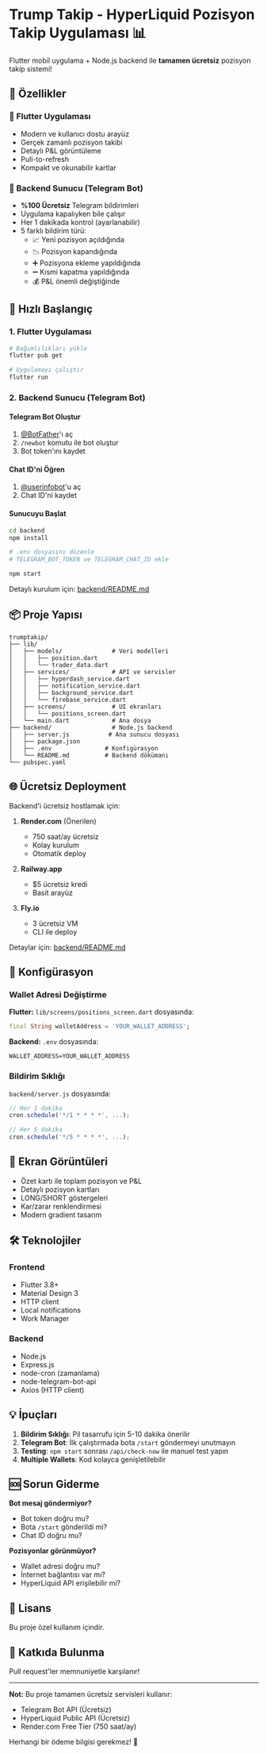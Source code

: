# Trump Takip - HyperLiquid Pozisyon Takip Uygulaması 📊

Flutter mobil uygulama + Node.js backend ile **tamamen ücretsiz** pozisyon takip sistemi!

## 🎯 Özellikler

### 📱 Flutter Uygulaması
- Modern ve kullanıcı dostu arayüz
- Gerçek zamanlı pozisyon takibi
- Detaylı P&L görüntüleme
- Pull-to-refresh
- Kompakt ve okunabilir kartlar

### 🤖 Backend Sunucu (Telegram Bot)
- **%100 Ücretsiz** Telegram bildirimleri
- Uygulama kapalıyken bile çalışır
- Her 1 dakikada kontrol (ayarlanabilir)
- 5 farklı bildirim türü:
  - 📈 Yeni pozisyon açıldığında
  - 📉 Pozisyon kapandığında
  - ➕ Pozisyona ekleme yapıldığında
  - ➖ Kısmi kapatma yapıldığında
  - 💰 P&L önemli değiştiğinde

## 🚀 Hızlı Başlangıç

### 1. Flutter Uygulaması

```bash
# Bağımlılıkları yükle
flutter pub get

# Uygulamayı çalıştır
flutter run
```

### 2. Backend Sunucu (Telegram Bot)

#### Telegram Bot Oluştur
1. [@BotFather](https://t.me/botfather)'ı aç
2. `/newbot` komutu ile bot oluştur
3. Bot token'ını kaydet

#### Chat ID'ni Öğren
1. [@userinfobot](https://t.me/userinfobot)'u aç
2. Chat ID'ni kaydet

#### Sunucuyu Başlat
```bash
cd backend
npm install

# .env dosyasını düzenle
# TELEGRAM_BOT_TOKEN ve TELEGRAM_CHAT_ID ekle

npm start
```

Detaylı kurulum için: [backend/README.md](backend/README.md)

## 📦 Proje Yapısı

```
trumptakip/
├── lib/
│   ├── models/              # Veri modelleri
│   │   ├── position.dart
│   │   └── trader_data.dart
│   ├── services/            # API ve servisler
│   │   ├── hyperdash_service.dart
│   │   ├── notification_service.dart
│   │   ├── background_service.dart
│   │   └── firebase_service.dart
│   ├── screens/             # UI ekranları
│   │   └── positions_screen.dart
│   └── main.dart            # Ana dosya
├── backend/                 # Node.js backend
│   ├── server.js           # Ana sunucu dosyası
│   ├── package.json
│   ├── .env               # Konfigürasyon
│   └── README.md          # Backend dökümanı
└── pubspec.yaml
```

## 🌐 Ücretsiz Deployment

Backend'i ücretsiz hostlamak için:

1. **Render.com** (Önerilen)
   - 750 saat/ay ücretsiz
   - Kolay kurulum
   - Otomatik deploy

2. **Railway.app**
   - $5 ücretsiz kredi
   - Basit arayüz

3. **Fly.io**
   - 3 ücretsiz VM
   - CLI ile deploy

Detaylar için: [backend/README.md](backend/README.md)

## 🔧 Konfigürasyon

### Wallet Adresi Değiştirme

**Flutter:**
`lib/screens/positions_screen.dart` dosyasında:
```dart
final String walletAddress = 'YOUR_WALLET_ADDRESS';
```

**Backend:**
`.env` dosyasında:
```env
WALLET_ADDRESS=YOUR_WALLET_ADDRESS
```

### Bildirim Sıklığı

`backend/server.js` dosyasında:
```javascript
// Her 1 dakika
cron.schedule('*/1 * * * *', ...);

// Her 5 dakika
cron.schedule('*/5 * * * *', ...);
```

## 📸 Ekran Görüntüleri

- Özet kartı ile toplam pozisyon ve P&L
- Detaylı pozisyon kartları
- LONG/SHORT göstergeleri
- Kar/zarar renklendirmesi
- Modern gradient tasarım

## 🛠️ Teknolojiler

### Frontend
- Flutter 3.8+
- Material Design 3
- HTTP client
- Local notifications
- Work Manager

### Backend
- Node.js
- Express.js
- node-cron (zamanlama)
- node-telegram-bot-api
- Axios (HTTP client)

## 💡 İpuçları

1. **Bildirim Sıklığı**: Pil tasarrufu için 5-10 dakika önerilir
2. **Telegram Bot**: İlk çalıştırmada bota `/start` göndermeyi unutmayın
3. **Testing**: `npm start` sonrası `/api/check-now` ile manuel test yapın
4. **Multiple Wallets**: Kod kolayca genişletilebilir

## 🆘 Sorun Giderme

**Bot mesaj göndermiyor?**
- Bot token doğru mu?
- Bota `/start` gönderildi mi?
- Chat ID doğru mu?

**Pozisyonlar görünmüyor?**
- Wallet adresi doğru mu?
- İnternet bağlantısı var mı?
- HyperLiquid API erişilebilir mi?

## 📄 Lisans

Bu proje özel kullanım içindir.

## 🙏 Katkıda Bulunma

Pull request'ler memnuniyetle karşılanır!

---

**Not:** Bu proje tamamen ücretsiz servisleri kullanır:
- Telegram Bot API (Ücretsiz)
- HyperLiquid Public API (Ücretsiz)
- Render.com Free Tier (750 saat/ay)

Herhangi bir ödeme bilgisi gerekmez! 🎉
